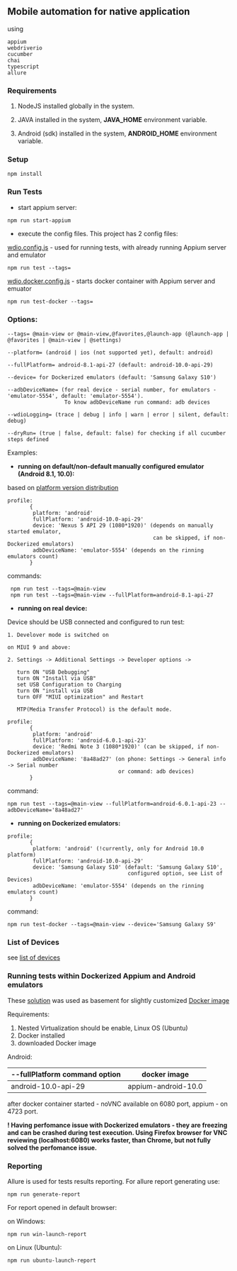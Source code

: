 
## Mobile automation for native application

using
```
appium
webdriverio
cucumber
chai
typescript
allure
```

### Requirements

1. NodeJS installed globally in the system.

2. JAVA installed in the system, **JAVA_HOME** environment variable.

3. Android (sdk) installed in the system, **ANDROID_HOME** environment variable.


### Setup

```
npm install
```

### Run Tests

* start appium server:

```
npm run start-appium
```

* execute the config files. This project has 2 config files:

[wdio.config.js](config/wdio.conf.js) - used for running tests, with already running Appium server
and emulator

```
npm run test --tags=
```

[wdio.docker.config.js](config/wdio.docker.conf.js) - starts docker container with Appium server and emuator

```
npm run test-docker --tags=
```

### Options:
```
--tags= @main-view or @main-view,@favorites,@launch-app (@launch-app | @favorites | @main-view | @settings)

--platform= (android | ios (not supported yet), default: android)

--fullPlatform= android-8.1-api-27 (default: android-10.0-api-29)

--device= for Dockerized emulators (default: 'Samsung Galaxy S10')

--adbDeviceName= (for real device - serial number, for emulators - 'emulator-5554', default: 'emulator-5554').
                  To know adbDeviceName run command: adb devices

--wdioLogging= (trace | debug | info | warn | error | silent, default: debug)

--dryRun= (true | false, default: false) for checking if all cucumber steps defined
```

Examples:

* **running on default/non-default manually configured emulator (Android 8.1, 10.0):**

based on [platform version distribution](https://developer.android.com/about/dashboards/index.html?utm_source=suzunone)

```
profile:
       {
        platform: 'android'
        fullPlatform: 'android-10.0-api-29'
        device: 'Nexus 5 API 29 (1080*1920)' (depends on manually started emulator,
                                              can be skipped, if non-Dockerized emulators)
        adbDeviceName: 'emulator-5554' (depends on the rinning emulators count)
       }
```

commands:
```
 npm run test --tags=@main-view
 npm run test --tags=@main-view --fullPlatform=android-8.1-api-27
```

* **running on real device:**

Device should be USB connected and configured to run test:
```
1. Develover mode is switched on

on MIUI 9 and above:

2. Settings -> Additional Settings -> Developer options ->

   turn ON "USB Debugging"
   turn ON "Install via USB"
   set USB Configuration to Charging
   turn ON "install via USB
   turn OFF "MIUI optimization" and Restart

   MTP(Media Transfer Protocol) is the default mode.
```

```
profile:
       {
        platform: 'android'
        fullPlatform: 'android-6.0.1-api-23'
        device: 'Redmi Note 3 (1080*1920)' (can be skipped, if non-Dockerized emulators)
        adbDeviceName: '8a48ad27' (on phone: Settings -> General info -> Serial number
                                   or command: adb devices)
       }
```

command:
```
npm run test --tags=@main-view --fullPlatform=android-6.0.1-api-23 --adbDeviceName='8a48ad27'
```

* **running on Dockerized emulators:**
```
profile:
       {
        platform: 'android' (!currently, only for Android 10.0 platform)
        fullPlatform: 'android-10.0-api-29'
        device: 'Samsung Galaxy S10' (default: 'Samsung Galaxy S10',
                                      configured option, see List of Devices)
        adbDeviceName: 'emulator-5554' (depends on the rinning emulators count)
       }
```

command:
```
npm run test-docker --tags=@main-view --device='Samsung Galaxy S9'
```

### List of Devices

see [list of devices](https://github.com/budtmo/docker-android#list-of-devices)

### Running tests within Dockerized Appium and Android emulators

These [solution](https://github.com/budtmo/docker-android) was used as basement for slightly customized [Docker image](https://hub.docker.com/repository/docker/antiylia/appium-android-10.0)

Requirements:

1. Nested Virtualization should be enable, Linux OS (Ubuntu)
2. Docker installed
3. downloaded Docker image

Android:

| --fullPlatform command option | docker image        |
| ----------------------------- | ------------------- |
| android-10.0-api-29           | appium-android-10.0 |

after docker container started - noVNC available on 6080 port, appium - on 4723 port.

**! Having perfomance issue with Dockerized emulators - they are freezing and can be crashed during test execution.
Using Firefox browser for VNC reviewing (localhost:6080) works faster, than Chrome, but not fully solved the perfomance issue.**

### Reporting

Allure is used for tests results reporting. For allure report generating use:

```
npm run generate-report
```

For report opened in default browser:

on Windows:

```
npm run win-launch-report
```

on Linux (Ubuntu):

```
npm run ubuntu-launch-report
```